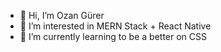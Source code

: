 - 👋 Hi, I’m Ozan Gürer
- 👀 I’m interested in MERN Stack + React Native
- 🌱 I’m currently learning to be a better on CSS
